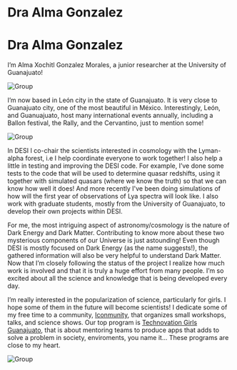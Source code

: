 
# Dra Alma Gonzalez

# Dra Alma Gonzalez

I’m Alma Xochitl Gonzalez Morales, a junior researcher at the University of Guanajuato!  

![Group](https://github.com/michaelJwilson/DESI-HighSchool/blob/master/Developers/images/Alma_mayall.jpg)

I’m now based in León city in the state of Guanajuato.  It is very close to Guanajuato city, one of the most beautiful in México.  Interestingly, León, and Guanuajuato, host many international events annually, including a Ballon festival, the Rally, and the Cervantino, just to mention some!

![Group](https://github.com/michaelJwilson/DESI-HighSchool/blob/master/Developers/images/Cervantino.png)

In DESI I co-chair the scientists interested in cosmology with the Lyman-alpha forest, i.e I help coordinate everyone to work together!  I also help a little in testing and improving the DESI code. For example, I’ve done some tests to the code that will be used to determine quasar redshifts, using it together with simulated quasars (where we know the truth) so that we can know how well it does! And more recently I've been doing simulations of how will the first year of observations of Lya spectra will look like. I also work with graduate students, mostly from the University of Guanajuato, to develop their own projects within DESI.

For me, the most intriguing aspect of astronomy/cosmology is the nature of Dark Energy and Dark Matter. Contributing to know more about these two mysterious 
components of our Universe is just astounding!  Even though DESI is mostly focused on Dark Energy (as the name suggests!), the gathered information will also 
be very helpful to understand Dark Matter.  Now that I’m closely following the status of the project I realize how much work is involved and that it is truly 
a huge effort from many people.  I’m so excited about all the science and knowledge that is being developed every day.

I’m really interested in the popularization of science, particularly for girls. I hope some of them in the future will become scientists! I dedicate some of my free time to a community, [Iconmunity](https://www.instagram.com/iconmunity/), that organizes small workshops, talks, and science shows. Our top program is [Technovation Girls Guanajuato](https://twitter.com/TechnovationGTO), that is about mentoring teams to produce apps that adds to solve a problem in society, enviroments, you name it... These programs are close to my heart. 

![Group](https://github.com/michaelJwilson/DESI-HighSchool/blob/master/Developers/images/Alma_outreach.jpg)
